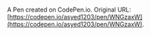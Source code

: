 # 

A Pen created on CodePen.io. Original URL: [https://codepen.io/asyed1203/pen/WNGzaxW](https://codepen.io/asyed1203/pen/WNGzaxW).


